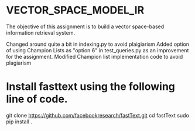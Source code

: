 # VECTOR_SPACE_MODEL_IR
The objective of this assignment is to build a vector space-based information retrieval system.


Changed around quite a bit in indexing.py to avoid plaigiarism
Added option of using Champion Lists as "option 6" in test_queries.py as an improvement for the assignment.
Modified Champion list implementation code to avoid plagiarism


# Install fasttext using the following line of code.
git clone https://github.com/facebookresearch/fastText.git
cd fastText
sudo pip install .

